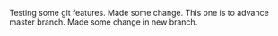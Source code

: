 Testing some git features. Made some change.
This one is to advance master branch.
Made some change in new branch.
